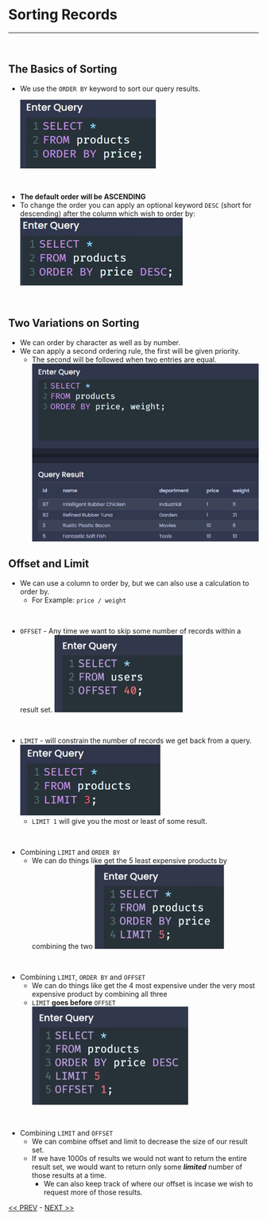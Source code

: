 # Sorting Records

<hr>
<br>

## The Basics of Sorting

- We use the `ORDER BY` keyword to sort our query results.

  ![order by](../resources/order_by.JPG)
<br>

- **The default order will be ASCENDING**
- To change the order you can apply an optional keyword `DESC` (short for descending) after the column which wish to order by:
![desc](../resources/desc.JPG)
<br>

## Two Variations on Sorting 

- We can order by character as well as by number.
- We can apply a second ordering rule, the first will be given priority.
  - The second will be followed when two entries are equal.
  ![multiple orders](../resources/multi_order_by.JPG)

## Offset and Limit

- We can use a column to order by, but we can also use a calculation to order by.
  - For Example: `price / weight`
<br>

- `OFFSET` - Any time we want to skip some number of records within a result set.
  ![offset](../resources/Offset.JPG)
<br>

- `LIMIT` - will constrain the number of records we get back from a query.
  ![limit](../resources/limit.JPG)
  - `LIMIT 1` will give you the most or least of some result.
<br>

- Combining `LIMIT` and `ORDER BY`
  - We can do things like get the 5 least expensive products by combining the two
  ![limit order](../resources/limit_order.JPG)
<br>

- Combining `LIMIT`, `ORDER BY` and `OFFSET`
  - We can do things like get the 4 most expensive under the very most expensive product by combining all three
  - `LIMIT` **goes before** `OFFSET`
  ![limit order offset](../resources/limit_order_offset.JPG)

<br>

- Combining `LIMIT` and `OFFSET`
  - We can combine offset and limit to decrease the size of our result set.
  - If we have 1000s of results we would not want to return the entire result set, we would want to return only some ***limited*** number of those results at a time.
    - We can also keep track of where our offset is incase we wish to request more of those results.

[<< PREV](../6_Working_with_Large_Datasets/index.md) - [NEXT >>](../8_Unions_and_Intersections/index.md)